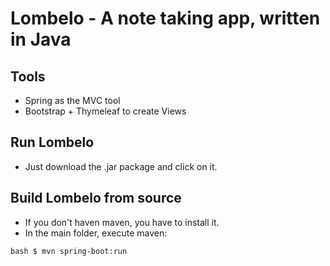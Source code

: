 # Lombelo - A note taking app, written in Java

## Tools
* Spring as the MVC tool
* Bootstrap + Thymeleaf to create Views

## Run Lombelo
* Just download the .jar package and click on it.

## Build Lombelo from source
* If you don't haven maven, you have to install it.
* In the main folder, execute maven:

``bash
$ mvn spring-boot:run
``
